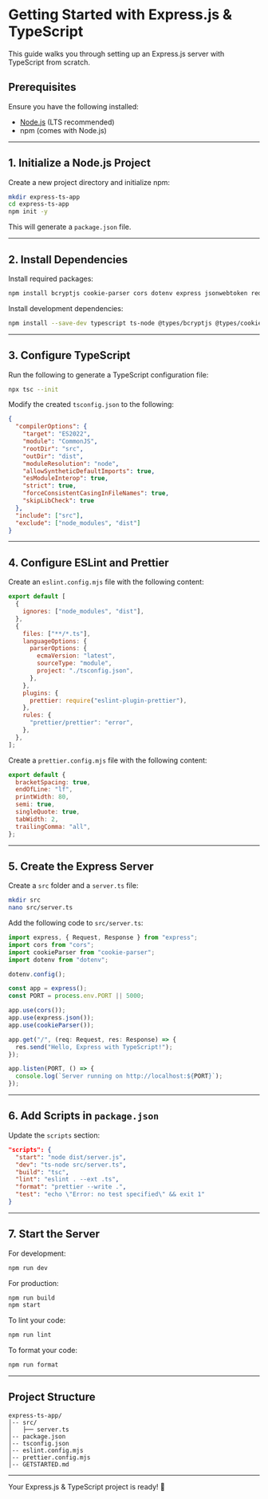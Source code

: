 # Getting Started with Express.js & TypeScript

This guide walks you through setting up an Express.js server with TypeScript from scratch.

## Prerequisites

Ensure you have the following installed:

- [Node.js](https://nodejs.org/) (LTS recommended)
- npm (comes with Node.js)

---

## 1. Initialize a Node.js Project

Create a new project directory and initialize npm:

```sh
mkdir express-ts-app
cd express-ts-app
npm init -y
```

This will generate a `package.json` file.

---

## 2. Install Dependencies

Install required packages:

```sh
npm install bcryptjs cookie-parser cors dotenv express jsonwebtoken redoc-express swagger-jsdoc swagger-ui-express uuid
```

Install development dependencies:

```sh
npm install --save-dev typescript ts-node @types/bcryptjs @types/cookie-parser @types/cors @types/express @types/jsonwebtoken @types/node @types/swagger-jsdoc @types/swagger-ui-express eslint prettier eslint-config-prettier eslint-plugin-prettier
```

---

## 3. Configure TypeScript

Run the following to generate a TypeScript configuration file:

```sh
npx tsc --init
```

Modify the created `tsconfig.json` to the following:

```json
{
  "compilerOptions": {
    "target": "ES2022",
    "module": "CommonJS",
    "rootDir": "src",
    "outDir": "dist",
    "moduleResolution": "node",
    "allowSyntheticDefaultImports": true,
    "esModuleInterop": true,
    "strict": true,
    "forceConsistentCasingInFileNames": true,
    "skipLibCheck": true
  },
  "include": ["src"],
  "exclude": ["node_modules", "dist"]
}
```

---

## 4. Configure ESLint and Prettier

Create an `eslint.config.mjs` file with the following content:

```js
export default [
  {
    ignores: ["node_modules", "dist"],
  },
  {
    files: ["**/*.ts"],
    languageOptions: {
      parserOptions: {
        ecmaVersion: "latest",
        sourceType: "module",
        project: "./tsconfig.json",
      },
    },
    plugins: {
      prettier: require("eslint-plugin-prettier"),
    },
    rules: {
      "prettier/prettier": "error",
    },
  },
];
```

Create a `prettier.config.mjs` file with the following content:

```js
export default {
  bracketSpacing: true,
  endOfLine: "lf",
  printWidth: 80,
  semi: true,
  singleQuote: true,
  tabWidth: 2,
  trailingComma: "all",
};
```

---

## 5. Create the Express Server

Create a `src` folder and a `server.ts` file:

```sh
mkdir src
nano src/server.ts
```

Add the following code to `src/server.ts`:

```typescript
import express, { Request, Response } from "express";
import cors from "cors";
import cookieParser from "cookie-parser";
import dotenv from "dotenv";

dotenv.config();

const app = express();
const PORT = process.env.PORT || 5000;

app.use(cors());
app.use(express.json());
app.use(cookieParser());

app.get("/", (req: Request, res: Response) => {
  res.send("Hello, Express with TypeScript!");
});

app.listen(PORT, () => {
  console.log(`Server running on http://localhost:${PORT}`);
});
```

---

## 6. Add Scripts in `package.json`

Update the `scripts` section:

```json
"scripts": {
  "start": "node dist/server.js",
  "dev": "ts-node src/server.ts",
  "build": "tsc",
  "lint": "eslint . --ext .ts",
  "format": "prettier --write .",
  "test": "echo \"Error: no test specified\" && exit 1"
}
```

---

## 7. Start the Server

For development:

```sh
npm run dev
```

For production:

```sh
npm run build
npm start
```

To lint your code:

```sh
npm run lint
```

To format your code:

```sh
npm run format
```

---

## Project Structure

```
express-ts-app/
│-- src/
│   ├── server.ts
│-- package.json
│-- tsconfig.json
│-- eslint.config.mjs
│-- prettier.config.mjs
│-- GETSTARTED.md
```

---

Your Express.js & TypeScript project is ready! 🚀
